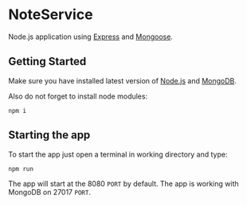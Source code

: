 # NoteService
Node.js application using [Express](http://expressjs.com/) and [Mongoose](http://mongoosejs.com/).

## Getting Started
Make sure you have installed latest version of [Node.js](http://nodejs.org) and [MongoDB](https://www.mongodb.com/).

Also do not forget to install node modules:

```
npm i
```

## Starting the app
To start the app just open a terminal in working directory and type:

```
npm run
```

The app will start at the 8080 `PORT` by default.
The app is working with MongoDB on 27017 `PORT`.
